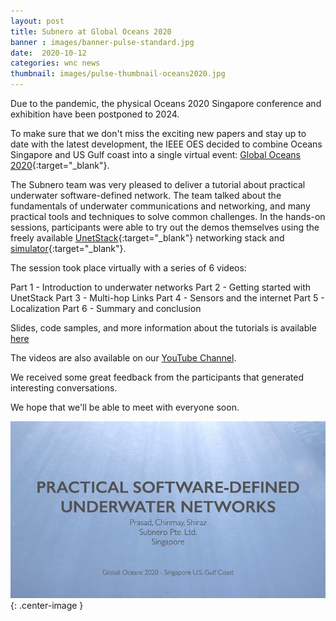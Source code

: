 ```yaml
---
layout: post
title: Subnero at Global Oceans 2020
banner : images/banner-pulse-standard.jpg
date:  2020-10-12
categories: wnc news
thumbnail: images/pulse-thumbnail-oceans2020.jpg
---
```



Due to the pandemic, the physical Oceans 2020 Singapore conference and exhibition have been postponed to 2024.

To make sure that we don't miss the exciting new papers and stay up to date with the latest development, the IEEE OES decided to combine Oceans Singapore and US Gulf coast into a single virtual event: [Global Oceans 2020](https://global20.oceansconference.org/){:target="_blank"}.

The Subnero team was very pleased to deliver a tutorial about practical underwater software-defined network. The team talked about the fundamentals of underwater communications and networking, and many practical tools and techniques to solve common challenges. In the hands-on sessions, participants were able to try out the demos themselves using the freely available [UnetStack](https://unetstack.net/){:target="_blank"} networking stack and [simulator](https://unetstack.net/handbook/unet-handbook_part_vi_simulating_underwater_networks.html){:target="_blank"}.

The session took place virtually with a series of 6 videos:

Part 1 - Introduction to underwater networks
Part 2 - Getting started with UnetStack
Part 3 - Multi-hop Links
Part 4 - Sensors and the internet
Part 5 - Localization
Part 6 - Summary and conclusion

Slides, code samples, and more information about the tutorials is available [here](https://subnero.com/oceans20)

The videos are also available on our [YouTube Channel](https://www.youtube.com/playlist?list=PLnqY-RltGuGVwN6dFu_Z7zva17lMj7LPG).


We received some great feedback from the participants that generated interesting conversations.

We hope that we'll be able to meet with everyone soon.

![](/images/pulse-Oceans-2020.jpg){: .center-image  }
